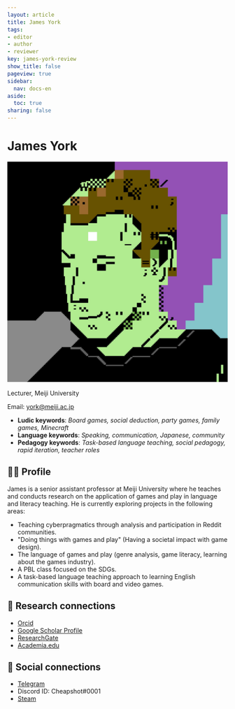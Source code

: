 ```yaml
---
layout: article
title: James York
tags:
- editor
- author
- reviewer
key: james-york-review
show_title: false
pageview: true
sidebar:
  nav: docs-en
aside:
  toc: true
sharing: false
---
```


# James York

<div class="card">
  <div class="card__image">
    <img class="image" src="/assets/images/Cheap-Profile-PETSCII.jpg"/>
    <div class="overlay overlay--bottom">
      <p>Lecturer, Meiji University</p>
    </div>
  </div>
</div>

Email: [york@meiji.ac.jp](mailto:york@meiji.ac.jp)

- **Ludic keywords**: *Board games, social deduction, party games, family games, Minecraft*
- **Language keywords**: *Speaking, communication, Japanese, community*
- **Pedagogy keywords**: *Task-based language teaching, social pedagogy, rapid iteration, teacher roles*

<!--more-->

## 👨‍🏫 Profile

James is a senior assistant professor at Meiji University where he teaches and conducts research on the application of games and play in language and literacy teaching. He is currently exploring projects in the following areas:

- Teaching cyberpragmatics through analysis and participation in Reddit communities.
- "Doing things with games and play" (Having a societal impact with game design).
- The language of games and play (genre analysis, game literacy, learning about the games industry).
- A PBL class focused on the SDGs.
- A task-based language teaching approach to learning English communication skills with board and video games. 

## 🧪 Research connections

- [Orcid](https://orcid.org/0000-0003-1667-7107)
- [Google Scholar Profile](https://scholar.google.com/citations?user=Wqi7k0wAAAAJ&hl=en)
- [ResearchGate](https://www.researchgate.net/profile/James_York3/)
- [Academia.edu](https://dendai.academia.edu/JamesYork)

## 💬 Social connections

- [Telegram](https://t.me/cheapshot)
- Discord ID: Cheapshot#0001
- [Steam](https://steamcommunity.com/id/cheapsh0t/)
